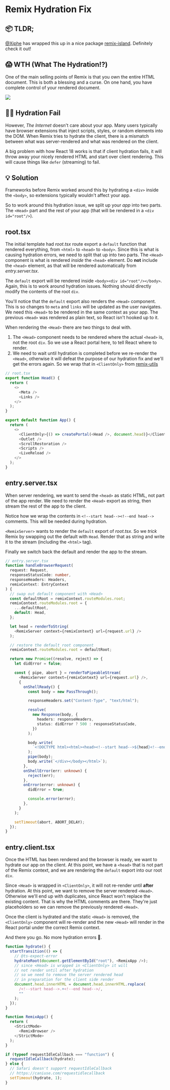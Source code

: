 # Remix Hydration Fix

## 📦 TLDR;

[@Xiphe](https://github.com/Xiphe) has wrapped this up in a nice package [remix-island](
https://github.com/Xiphe/remix-island). Definitely check it out!

## 😱 WTH (What The Hydration⁉️)

One of the main selling points of Remix is that you own the entire HTML document.
This is both a blessing and a curse. On one hand, you have complete control of
your rendered document.

<a href="https://www.loom.com/share/911412524f5e42618f64bc6c8ec5bf35">
<img style="max-width:300px;" src="https://cdn.loom.com/sessions/thumbnails/911412524f5e42618f64bc6c8ec5bf35-with-play.gif">
</a>

## 🤦‍♂️ Hydration Fail

However, _The Internet_ doesn't care about your app. Many users typically have
browser extensions that inject scripts, styles, or random elements into the DOM.
When Remix tries to hydrate the client, there is a mismatch between what was
server-rendered and what was rendered on the client.

A big problem with how React 18 works is that if client hydration fails, it will
throw away your nicely rendered HTML and start over client rendering. This will
cause things like `defer` (streaming) to fail.

## 💡 Solution

Frameworks before Remix worked around this by hydrating a `<div>` inside the
`<body>`, so extensions typically wouldn't affect your app.

So to work around this hydration issue, we split up your _app_ into two parts.
The `<Head>` part and the rest of your app (that will be rendered in a `<div id="root"/>`).

## root.tsx

The initial template had _root.tsx_ route export a `default` function that rendered everything,
from `<html>` to `<head>` to `<body>`. Since this is what is causing hydration errors,
we need to split that up into two parts. The `<Head>` component is what is rendered
_inside_ the `<head>` element. Do **not** include the `<head>` element, as that will be rendered
automatically from _entry.server.tsx_.

The `default` export will be rendered inside `<body><div id="root"/></body>`. Again,
this is to work around hydration issues. Nothing should directly modify the contents
of the root `div`.

You'll notice that the `default` export also renders the `<Head>` component. This is so
changes to `meta` and `links` will be updated as the user navigates. We need this
`<Head>` to be rendered in the same context as your app. The previous `<Head>` was
rendered as plain text, so React isn't hooked up to it.

When rendering the `<Head>` there are two things to deal with.

1. The `<Head>` component needs to be rendered where the actual `<head>` is, not the
   root `div`. So we use a React portal here, to tell React where to render.
2. We need to wait until hydration is completed before we re-render the `<Head>`,
   otherwise it will defeat the purpose of our hydration fix and we'll get the
   errors again. So we wrap that in `<ClientOnly>` from [remix-utils](https://github.com/sergiodxa/remix-utils#clientonly)

```ts
// root.tsx
export function Head() {
  return (
    <>
      <Meta />
      <Links />
    </>
  );
}

export default function App() {
  return (
    <>
      <ClientOnly>{() => createPortal(<Head />, document.head)}</ClientOnly>
      <Outlet />
      <ScrollRestoration />
      <Scripts />
      <LiveReload />
    </>
  );
}
```

## entry.server.tsx

When server rendering, we want to send the `<head>` as static HTML, not
part of the app render. We need to render the `<Head>` export as string, then stream
the rest of the app to the client.

Notice how we wrap the contents in `<!--start head--><!--end head-->` comments. This
will be needed during hydration.

`<RemixServer>` wants to render the `default` export of _root.tsx_. So we _trick_
Remix by swapping out the default with `Head`. Render that as string and write it
to the stream (including the `<html>` tag).

Finally we switch back the default and render the app to the stream.

```ts
// entry.server.tsx
function handleBrowserRequest(
  request: Request,
  responseStatusCode: number,
  responseHeaders: Headers,
  remixContext: EntryContext
) {
  // swap out default component with <Head>
  const defaultRoot = remixContext.routeModules.root;
  remixContext.routeModules.root = {
    ...defaultRoot,
    default: Head,
  };

  let head = renderToString(
    <RemixServer context={remixContext} url={request.url} />
  );

  // restore the default root component
  remixContext.routeModules.root = defaultRoot;

  return new Promise((resolve, reject) => {
    let didError = false;

    const { pipe, abort } = renderToPipeableStream(
      <RemixServer context={remixContext} url={request.url} />,
      {
        onShellReady() {
          const body = new PassThrough();

          responseHeaders.set("Content-Type", "text/html");

          resolve(
            new Response(body, {
              headers: responseHeaders,
              status: didError ? 500 : responseStatusCode,
            })
          );

          body.write(
            `<!DOCTYPE html><html><head><!--start head-->${head}<!--end head--></head><body><div id="root">`
          );
          pipe(body);
          body.write(`</div></body></html>`);
        },
        onShellError(err: unknown) {
          reject(err);
        },
        onError(error: unknown) {
          didError = true;

          console.error(error);
        },
      }
    );

    setTimeout(abort, ABORT_DELAY);
  });
}
```

## entry.client.tsx

Once the HTML has been rendered and the browser is ready, we want to hydrate our
app on the client. At this point, we have a `<head>` that is not part of the Remix
context, and we are rendering the `default` export into our root `div`.

Since `<Head>` is wrapped in `<ClientOnly>`, it will not re-render until **after**
hydration. At this point, we want to remove the server rendered `<Head>`. Otherwise
we'll end up with duplicates, since React won't replace the existing content. That
is why the HTML comments are there. They're just placeholders so we can remove the previously rendered `<Head>`.

Once the client is hydrated and the static `<Head>` is removed, the `<ClientOnly>`
component will re-render and the new `<Head>` will render in the React portal under
the correct Remix context.

And there you go. No more hydration errors 🥳.

```ts
function hydrate() {
  startTransition(() => {
    // @ts-expect-error
    hydrateRoot(document.getElementById("root"), <RemixApp />);
    // since <Head> is wrapped in <ClientOnly> it will
    // not render until after hydration
    // so we need to remove the server rendered head
    // in preparation for the client side render
    document.head.innerHTML = document.head.innerHTML.replace(
      /<!--start head-->.+<!--end head-->/,
      ""
    );
  });
}

function RemixApp() {
  return (
    <StrictMode>
      <RemixBrowser />
    </StrictMode>
  );
}

if (typeof requestIdleCallback === "function") {
  requestIdleCallback(hydrate);
} else {
  // Safari doesn't support requestIdleCallback
  // https://caniuse.com/requestidlecallback
  setTimeout(hydrate, 1);
}
```
